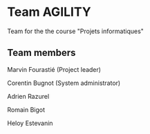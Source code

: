 # Team AGILITY
Team for the the course "Projets informatiques"

## Team members

Marvin Fourastié (Project leader)

Corentin Bugnot (System administrator)

Adrien Razurel

Romain Bigot

Heloy Estevanin

